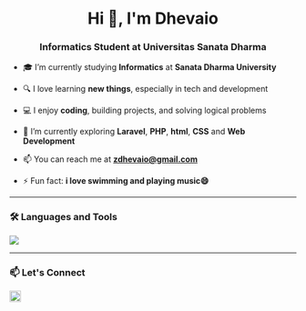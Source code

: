 <h1 align="center">Hi 👋, I'm Dhevaio</h1>
<h3 align="center">Informatics Student at Universitas Sanata Dharma</h3>

- 🎓 I’m currently studying **Informatics** at **Sanata Dharma University**

- 🔍 I love learning **new things**, especially in tech and development

- 💻 I enjoy **coding**, building projects, and solving logical problems

- 🌱 I’m currently exploring **Laravel**, **PHP**, **html**, **CSS** and **Web Development**

- 📫 You can reach me at **zdhevaio@gmail.com**

- ⚡ Fun fact: **i love swimming and playing music😄**

---

### 🛠️ Languages and Tools
<p align="left">
  <img src="https://skillicons.dev/icons?i=php,laravel,mysql,html,css,git,vscode" />
</p>

---

### 📫 Let's Connect
<p align="left">
  <a href="mailto:dhevaio@gmail.com"><img align="center" src="https://cdn.jsdelivr.net/npm/simple-icons@v5/icons/gmail.svg" alt="email" height="20" width="20" /></a>
</p>
